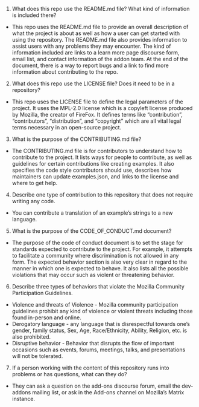 1. What does this repo use the README.md file? What kind of information is included there?

- This repo uses the README.md file to provide an overall description of what the project is about as well as how a user can get started with using the repository. The README.md file also provides information to assist users with any problems they may encounter. The kind of information included are links to a learn more page discourse form, email list, and contact information of the addon team. At the end of the document, there is a way to report bugs and a link to find more information about contributing to the repo.

2. What does this repo use the LICENSE file? Does it need to be in a repository?

- This repo uses the LICENSE file to define the legal parameters of the project. It uses the MPL-2.0 license which is a copyleft license produced by Mozilla, the creator of FireFox. It defines terms like “contribution”, “contributors”, “distribution”, and “copyright” which are all vital legal terms necessary in an open-source project. 

3. What is the purpose of the CONTRIBUTING.md file?

- The CONTRIBUTING.md file is for contributors to understand how to contribute to the project. It lists ways for people to contribute, as well as guidelines for certain contributions like creating examples. It also specifies the code style contributors should use, describes how maintainers can update examples.json, and links to the license and where to get help.

4. Describe one type of contribution to this repository that does not require writing any code.

- You can contribute a translation of an example’s strings to a new language.

5. What is the purpose of the CODE_OF_CONDUCT.md document?

- The purpose of the code of conduct document is to set the stage for standards expected to contribute to the project. For example, it attempts to facilitate a community where discrimination is not allowed in any form. The expected behavior section is also very clear in regard to the manner in which one is expected to behave. It also lists all the possible violations that may occur such as violent or threatening behavior.

6. Describe three types of behaviors that violate the Mozilla Community Participation Guidelines.

- Violence and threats of Violence - Mozilla community participation guidelines prohibit any kind of violence or violent threats including those found in-person and online. 
- Derogatory language - any language that is disrespectful towards one’s gender, family status, Sex, Age, Race/Ethnicity, Ability, Religion, etc. is also prohibited.
- Disruptive behavior - Behavior that disrupts the flow of important occasions such as events, forums, meetings, talks, and presentations will not be tolerated. 

7. If a person working with the content of this repository runs into problems or has questions, what can they do?

- They can ask a question on the add-ons discourse forum, email the dev-addons mailing list, or ask in the Add-ons channel on Mozilla’s Matrix instance.
